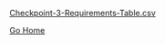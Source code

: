 [Checkpoint-3-Requirements-Table.csv](uploads/5fabd71daf24f614d7c3bde83ce22194/Checkpoint-3-Requirements-Table.csv)

[Go Home](/home)
